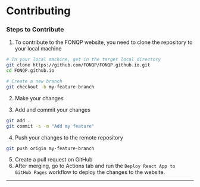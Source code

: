 # Contributing

### Steps to Contribute
1. To contribute to the FONQP website, you need to clone the repository to your local machine
```bash
# In your local machine, get in the target local directory
git clone https://github.com/FONQP/FONQP.github.io.git
cd FONQP.github.io

# Create a new branch
git checkout -b my-feature-branch
```

2. Make your changes

3. Add and commit your changes
```bash
git add .
git commit -s -m "Add my feature"
```
4. Push your changes to the remote repository
```bash
git push origin my-feature-branch
```
5. Create a pull request on GitHub
6. After merging, go to Actions tab and run the `Deploy React App to GitHub Pages` workflow to deploy the changes to the website.

***